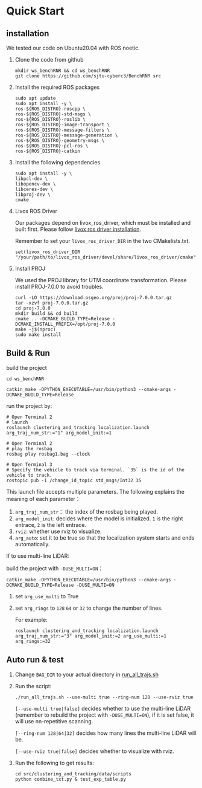 # Quick Start

## installation
We tested our code on Ubuntu20.04 with ROS noetic.

1. Clone the code from github
    ```
    mkdir ws_benchRNR && cd ws_benchRNR
    git clone https://github.com/sjtu-cyberc3/BenchRNR src
    ```

2. Install the required ROS packages
    ```
    sudo apt update
    sudo apt install -y \
    ros-${ROS_DISTRO}-roscpp \
    ros-${ROS_DISTRO}-std-msgs \
    ros-${ROS_DISTRO}-roslib \
    ros-${ROS_DISTRO}-image-transport \
    ros-${ROS_DISTRO}-message-filters \
    ros-${ROS_DISTRO}-message-generation \
    ros-${ROS_DISTRO}-geometry-msgs \
    ros-${ROS_DISTRO}-pcl-ros \
    ros-${ROS_DISTRO}-catkin
    ```

3. Install the following dependencies
    ```
    sudo apt install -y \
    libpcl-dev \
    libopencv-dev \
    libceres-dev \
    libproj-dev \
    cmake
    ``` 

4. Livox ROS Driver

    Our packages depend on livox_ros_driver, which must be installed and built first. Please follow [livox ros driver installation](https://github.com/Livox-SDK/livox_ros_driver).

    Remember to set your `livox_ros_driver_DIR` in the two CMakelists.txt.
    ```
    set(livox_ros_driver_DIR "/your/path/to/livox_ros_driver/devel/share/livox_ros_driver/cmake")
    ```

5. Install PROJ

    We used the PROJ library for UTM coordinate transformation. Please install PROJ-7.0.0 to avoid troubles.
    ```
    curl -LO https://download.osgeo.org/proj/proj-7.0.0.tar.gz
    tar -xzvf proj-7.0.0.tar.gz
    cd proj-7.0.0
    mkdir build && cd build
    cmake .. -DCMAKE_BUILD_TYPE=Release -DCMAKE_INSTALL_PREFIX=/opt/proj-7.0.0
    make -j$(nproc)
    sudo make install
    ```
## Build & Run
build the project

```
cd ws_benchRNR

catkin_make -DPYTHON_EXECUTABLE=/usr/bin/python3 --cmake-args -DCMAKE_BUILD_TYPE=Release
```

run the project by:
```
# Open Terminal 2
# launch
roslaunch clustering_and_tracking localization.launch arg_traj_num_str:="1" arg_model_init:=1

# Open Terminal 2
# play the rosbag
rosbag play rosbag1.bag --clock

# Open Terminal 3
# Specify the vehicle to track via terminal. `35` is the id of the vehicle to track.
rostopic pub -1 /change_id_topic std_msgs/Int32 35

```

This launch file accepts multiple parameters. The following explains the meaning of each parameter：

1.  `arg_traj_num_str`： the index of the rosbag being played.
2.  `arg_model_init`: decides where the model is initialized. `1` is the right entrace, `2` is the left entrace.
3. `rviz`: whether use rviz to visualize.
4. `arg_auto`: set it to be true so that the localization system starts and ends automatically.

If to use multi-line LiDAR:

build the project with `-DUSE_MULTI=ON`：
```
catkin_make -DPYTHON_EXECUTABLE=/usr/bin/python3 --cmake-args -DCMAKE_BUILD_TYPE=Release -DUSE_MULTI=ON
```

1. set `arg_use_multi` to True
2. set `arg_rings` to `128` `64` or `32` to change the number of lines.

    For example:
    ```
    roslaunch clustering_and_tracking localization.launch arg_traj_num_str:="3" arg_model_init:=2 arg_use_multi:=1 arg_rings:=32
    ```


## Auto run & test

1. Change `BAG_DIR` to your actual directory in [run_all_trajs.sh](run_all_trajs.sh)
2. Run the script:
    ```
    ./run_all_trajs.sh --use-multi true --ring-num 128 --use-rviz true
    ```

    `[--use-multi true|false]` decides whether to use the multi-line LiDAR (remember to rebuild the project with `-DUSE_MULTI=ON`), if it is set false, it will use nn-repetitive scanning.

    `[--ring-num 128|64|32]` decides how many lines the multi-line LiDAR will be.

    `[--use-rviz true|false]` decides whether to visualize with rviz.
3. Run the following to get results:
    ```
    cd src/clustering_and_tracking/data/scripts
    python combine_txt.py & test_exp_table.py
    ```

